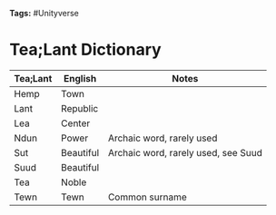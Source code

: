 **Tags:** #Unityverse
# Tea;Lant Dictionary


|Tea;Lant|English|Notes|
|---|---|---|
|Hemp|Town||
|Lant|Republic||
|Lea|Center||
|Ndun|Power|Archaic word, rarely used|
|Sut|Beautiful|Archaic word, rarely used, see Suud|
|Suud|Beautiful||
|Tea|Noble||
|Tewn|Tewn|Common surname|
